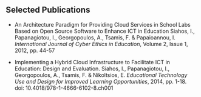## Selected Publications

* An Architecture Paradigm for Providing Cloud Services in School Labs Based on Open Source Software to Enhance ICT in Education Siahos, I., Papanagiotou, I., Georgopoulos, A., Tsamis, F. & Papaioannou, I. _International Journal of Cyber Ethics in Education_, Volume 2, Issue 1, 2012, pp. 44-57

* Implementing a Hybrid Cloud Infrastructure to Facilitate ICT in Education: Design and Evaluation. Siahos, I., Papanagiotou, I., Georgopoulos, A., Tsamis, F. & Nikoltsios, E. _Educational Technology Use and Design for Improved Learning Opportunities_, 2014, pp. 1-18. doi: 10.4018/978-1-4666-6102-8.ch001
